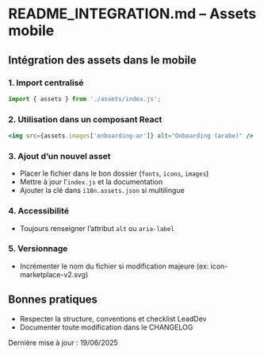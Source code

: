 # README_INTEGRATION.md – Assets mobile

## Intégration des assets dans le mobile

### 1. Import centralisé
```js
import { assets } from './assets/index.js';
```

### 2. Utilisation dans un composant React
```jsx
<img src={assets.images['onboarding-ar']} alt="Onboarding (arabe)" />
```

### 3. Ajout d’un nouvel asset
- Placer le fichier dans le bon dossier (`fonts`, `icons`, `images`)
- Mettre à jour l’`index.js` et la documentation
- Ajouter la clé dans `i18n.assets.json` si multilingue

### 4. Accessibilité
- Toujours renseigner l’attribut `alt` ou `aria-label`

### 5. Versionnage
- Incrémenter le nom du fichier si modification majeure (ex: icon-marketplace-v2.svg)

## Bonnes pratiques
- Respecter la structure, conventions et checklist LeadDev
- Documenter toute modification dans le CHANGELOG

Dernière mise à jour : 19/06/2025
